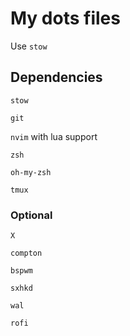 # My dots files

Use `stow`

## Dependencies

`stow`

`git`

`nvim` with lua support

`zsh`

`oh-my-zsh`

`tmux`

### Optional

`X`

`compton`

`bspwm`

`sxhkd`

`wal`

`rofi`
